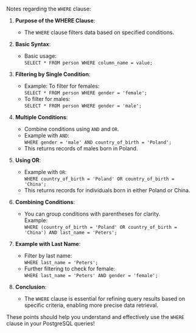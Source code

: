 Notes regarding the `WHERE` clause:

1. **Purpose of the WHERE Clause**:
   - The `WHERE` clause filters data based on specified conditions.

2. **Basic Syntax**:
   - Basic usage:  
     `SELECT * FROM person WHERE column_name = value;`

3. **Filtering by Single Condition**:
   - Example: To filter for females:  
     `SELECT * FROM person WHERE gender = 'female';`
   - To filter for males:  
     `SELECT * FROM person WHERE gender = 'male';`

4. **Multiple Conditions**:
   - Combine conditions using `AND` and `OR`.
   - Example with `AND`:  
     `WHERE gender = 'male' AND country_of_birth = 'Poland';`
   - This returns records of males born in Poland.

5. **Using OR**:
   - Example with `OR`:  
     `WHERE country_of_birth = 'Poland' OR country_of_birth = 'China';`
   - This returns records for individuals born in either Poland or China.

6. **Combining Conditions**:
   - You can group conditions with parentheses for clarity.  
     Example:  
     `WHERE (country_of_birth = 'Poland' OR country_of_birth = 'China') AND last_name = 'Peters';`

7. **Example with Last Name**:
   - Filter by last name:  
     `WHERE last_name = 'Peters';`
   - Further filtering to check for female:  
     `WHERE last_name = 'Peters' AND gender = 'female';`

8. **Conclusion**:
   - The `WHERE` clause is essential for refining query results based on specific criteria, enabling more precise data retrieval.

These points should help you understand and effectively use the `WHERE` clause in your PostgreSQL queries!